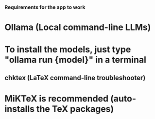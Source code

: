 ### Requirements for the app to work

# Ollama (Local command-line LLMs)
# To install the models, just type "ollama run {model}" in a terminal

## chktex (LaTeX command-line troubleshooter)

# MiKTeX is recommended (auto-installs the TeX packages)